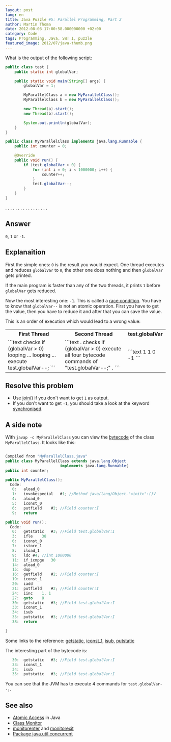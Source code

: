 ```yaml
---
layout: post
lang: en
title: Java Puzzle #5: Parallel Programming, Part 2
author: Martin Thoma
date: 2012-08-03 17:00:58.000000000 +02:00
category: Code
tags: Programming, Java, SWT I, puzzle
featured_image: 2012/07/java-thumb.png
---
```

What is the output of the following script:

```java
public class test {
    public static int globalVar;

    public static void main(String[] args) {
        globalVar = 1;

        MyParallelClass a = new MyParallelClass();
        MyParallelClass b = new MyParallelClass();

        new Thread(a).start();
        new Thread(b).start();

        System.out.println(globalVar);
    }
}
```

```java
public class MyParallelClass implements java.lang.Runnable {
    public int counter = 0;

    @Override
    public void run() {
        if (test.globalVar > 0) {
            for (int i = 0; i < 1000000; i++) {
                counter++;
            }
            test.globalVar--;
        }
    }
}
```

.
.
.
.
.
.
.
.
.
.
.
.
.
.
.
.
.

<h2>Answer</h2>
<code>0</code>, <code>1</code> or <code>-1</code>.

<h2>Explanaition</h2>
First the simple ones:
<code>0</code> is the result you would expect. One thread executes and reduces <code>globalVar</code> to <code>0</code>, the other one does nothing and then <code>globalVar</code> gets printed.

If the main program is faster than any of the two threads, it prints <code>1</code> before <code>globalVar</code> gets reduced.

Now the most interesting one: <code>-1</code>. This is called a <a href="http://en.wikipedia.org/wiki/Race_condition">race condition</a>. You have to know that <code>globalVar--</code> is not an atomic operation. First you have to get the value, then you have to reduce it and after that you can save the value.

This is an order of execution which would lead to a wrong value:
<table>
<tr>
<th>First Thread</th>
<th>Second Thread</th>
<th>test.globalVar</th>
</tr>
<tr>
<td>```text
checks if (globalVar > 0)
looping ...
looping ...
execute test.globalVar--;
```</td>
<td>```text
.
checks if (globalVar > 0)
execute all four bytecode commands of "test.globalVar--;"
.
```</td>
<td>```text
1
1
0
-1
```</td>
</tr>
</table>

<h2>Resolve this problem</h2>
<ul>
  <li>Use <a href="http://docs.oracle.com/javase/7/docs/api/java/lang/Thread.html#join()">join()</a> if you don't want to get <code>1</code> as output.</li>
  <li>If you don't want to get <code>-1</code>, you should take a look at the keyword <a href="http://docs.oracle.com/javase/tutorial/essential/concurrency/locksync.html">synchronised</a>.</li>
</ul>

<h2>A side note</h2>
With <code>javap -c MyParallelClass</code> you can view the <a href="http://en.wikipedia.org/wiki/Java_bytecode">bytecode</a> of the class <code>MyParallelClass</code>. It looks like this:

```java

Compiled from "MyParallelClass.java"
public class MyParallelClass extends java.lang.Object
                        implements java.lang.Runnable{
public int counter;

public MyParallelClass();
  Code:
   0:	aload_0
   1:	invokespecial	#1; //Method java/lang/Object."<init>":()V
   4:	aload_0
   5:	iconst_0
   6:	putfield	#2; //Field counter:I
   9:	return

public void run();
  Code:
   0:	getstatic	#3; //Field test.globalVar:I
   3:	ifle	38
   6:	iconst_0
   7:	istore_1
   8:	iload_1
   9:	ldc	#4; //int 1000000
   11:	if_icmpge	30
   14:	aload_0
   15:	dup
   16:	getfield	#2; //Field counter:I
   19:	iconst_1
   20:	iadd
   21:	putfield	#2; //Field counter:I
   24:	iinc	1, 1
   27:	goto	8
   30:	getstatic	#3; //Field test.globalVar:I
   33:	iconst_1
   34:	isub
   35:	putstatic	#3; //Field test.globalVar:I
   38:	return

}
```

Some links to the reference: <a href="https://www.vmth.ucdavis.edu/incoming/Jasmin/ref--19.html">getstatic</a>, <a href="https://www.vmth.ucdavis.edu/incoming/Jasmin/ref--21.html">iconst_1</a>, <a href="https://www.vmth.ucdavis.edu/incoming/Jasmin/ref-_isub.html">isub</a>, <a href="https://www.vmth.ucdavis.edu/incoming/Jasmin/ref-putstati.html">putstatic</a>

The interesting part of the bytecode is:

```java
   30:	getstatic	#3; //Field test.globalVar:I
   33:	iconst_1
   34:	isub
   35:	putstatic	#3; //Field test.globalVar:I
```
You can see that the JVM has to execute 4 commands for <code>test.globalVar--;</code>.

<h2>See also</h2>
<ul>
  <li><a href="http://docs.oracle.com/javase/tutorial/essential/concurrency/atomic.html">Atomic Access</a> in Java</li>
  <li><a href="http://docs.oracle.com/javase/7/docs/api/javax/management/monitor/Monitor.html">Class Monitor</a></li>
  <li><a href="http://docs.oracle.com/javase/specs/jvms/se7/html/jvms-6.html#jvms-6.5.monitorenter">monitorenter</a> and <a href="http://docs.oracle.com/javase/specs/jvms/se7/html/jvms-6.html#jvms-6.5.monitorexit">monitorexit</a></li>
  <li><a href="http://docs.oracle.com/javase/7/docs/api/java/util/concurrent/package-summary.html">Package java.util.concurrent</a></li>
</ul>
